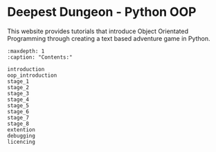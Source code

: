 # Deepest Dungeon - Python OOP

This website provides tutorials that introduce Object Orientated Programming through creating a text based adventure game in Python.

```{toctree}
:maxdepth: 1
:caption: "Contents:"

introduction
oop_introduction
stage_1
stage_2
stage_3
stage_4
stage_5
stage_6
stage_7
stage_8
extention
debugging
licencing
```
